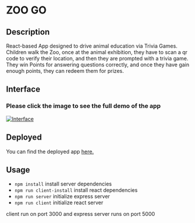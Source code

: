 # ZOO GO

## Description

React-based App designed to drive animal education via Trivia Games. Children walk the Zoo, once at the animal exhibition, they have to scan a qr code to verify their location, and then they are prompted with a trivia game. They win Points for answering questions correctly, and once they have gain enough points, they can redeem them for prizes.

## Interface
### Please click the image to see the full demo of the app
[![Interface](https://ucarecdn.com/c099d731-8ee6-4687-9084-fa2472e39ecf/ScreenShot20200623at124316AM1.png)](https://www.youtube.com/watch?v=429ZNpMUzcQ&feature=youtu.be)

## Deployed
You can find the deployed app [here.](https://zoo-go.herokuapp.com/)

## Usage

- `npm install` install server dependencies
- `npm run client-install` install react dependencies
- `npm run server` initialize express server
- `npm run client` initialize react server

client run on port 3000 and express server runs on port 5000
